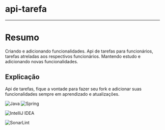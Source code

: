 # api-tarefa
***
# Resumo
Criando e adicionando funcionalidades. 
Api de tarefas para funcionários, tarefas atreladas aos respectivos funcionários.
Mantendo estudo e adicionando novas funcionalidades.

## Explicação
Api de tarefas, fique a vontade para fazer seu fork e adicionar suas funcionalidades 
sempre em aprendizado e atualizações.


![Java](https://img.shields.io/badge/java-%23ED8B00.svg?style=for-the-badge&logo=openjdk&logoColor=white)
![Spring](https://img.shields.io/badge/spring-%236DB33F.svg?style=for-the-badge&logo=spring&logoColor=white)

![IntelliJ IDEA](https://img.shields.io/badge/IntelliJIDEA-000000.svg?style=for-the-badge&logo=intellij-idea&logoColor=white)

![SonarLint](https://img.shields.io/badge/SonarLint-CB2029?style=for-the-badge&logo=sonarlint&logoColor=white)

